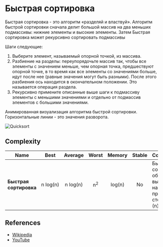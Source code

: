 # Быстрая сортировка

Быстрая сортировка - это алгоритм «разделяй и властвуй».
Алгоритм быстрой сортировки сначала делит большой массив на два меньших
подмассивы: нижние элементы и высокие элементы.
Затем Быстрая сортировка может рекурсивно сортировать подмассивы

Шаги следующие:

1. Выберите элемент, называемый опорной точкой, из массива.
2. Разбиение на разделы: переупорядочьте массив так, чтобы все элементы с
значением меньше, чем опорная точка, предшествуют опорной точке, в то время как все
элементы со значениями больше, идут после нее
(равные значения могут быть разными). После этого разбиения
ось находится в окончательном положении. Это называется
операция раздела.
3. Рекурсивно примените описанные выше шаги к подмассиву
элементы с меньшими значениями и отдельно от
подмассив элементов с большими значениями.

Анимированная визуализация алгоритма быстрой сортировки.
Горизонтальные линии - это значения разворота.

![Quicksort](https://upload.wikimedia.org/wikipedia/commons/6/6a/Sorting_quicksort_anim.gif)

## Complexity

| Name                   | Best            | Average             | Worst               | Memory    | Stable    | Comments  |
| ---------------------- | :-------------: | :-----------------: | :-----------------: | :-------: | :-------: | :-------- |
| **Быстрая сортировка** | n&nbsp;log(n)   | n&nbsp;log(n)       | n<sup>2</sup>       | log(n)    | No        |  Быстрая сортировка обычно выполняется на месте с пространством стека O (log (n)) |

## References

- [Wikipedia](https://en.wikipedia.org/wiki/Quicksort)
- [YouTube](https://www.youtube.com/watch?v=SLauY6PpjW4&index=28&list=PLLXdhg_r2hKA7DPDsunoDZ-Z769jWn4R8)